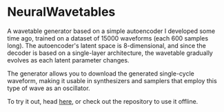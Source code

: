 # NeuralWavetables

A wavetable generator based on a simple autoencoder I developed some time ago, trained on a dataset of 15000 waveforms (each 600 samples long). The autoencoder's latent space is 8-dimensional, and since the decoder is based on a single-layer architecture, the wavetable gradually evolves as each latent parameter changes.

The generator allows you to download the generated single-cycle waveform, making it usable in synthesizers and samplers that employ this type of wave as an oscillator.

To try it out, head [here](https://valeriorlandini.github.io/neuralwavetables/), or check out the repository to use it offline.
